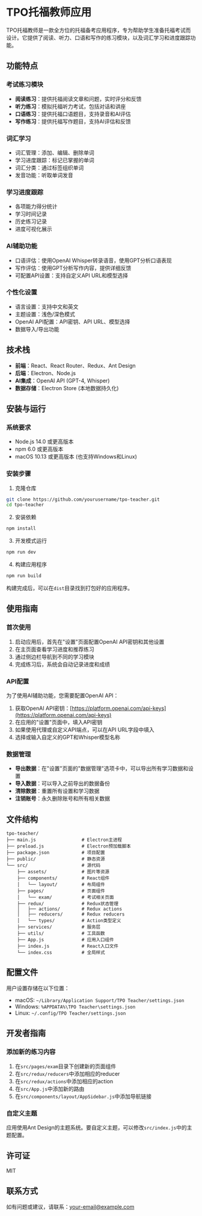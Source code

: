 # TPO托福教师应用

TPO托福教师是一款全方位的托福备考应用程序，专为帮助学生准备托福考试而设计。它提供了阅读、听力、口语和写作的练习模块，以及词汇学习和进度跟踪功能。

## 功能特点

### 考试练习模块

- **阅读练习**：提供托福阅读文章和问题，实时评分和反馈
- **听力练习**：模拟托福听力考试，包括对话和讲座
- **口语练习**：提供托福口语题目，支持录音和AI评估
- **写作练习**：提供托福写作题目，支持AI评估和反馈

### 词汇学习

- 词汇管理：添加、编辑、删除单词
- 学习进度跟踪：标记已掌握的单词
- 词汇分类：通过标签组织单词
- 发音功能：听取单词发音

### 学习进度跟踪

- 各项能力得分统计
- 学习时间记录
- 历史练习记录
- 进度可视化展示

### AI辅助功能

- 口语评估：使用OpenAI Whisper转录语音，使用GPT分析口语表现
- 写作评估：使用GPT分析写作内容，提供详细反馈
- 可配置API设置：支持自定义API URL和模型选择

### 个性化设置

- 语言设置：支持中文和英文
- 主题设置：浅色/深色模式
- OpenAI API配置：API密钥、API URL、模型选择
- 数据导入/导出功能

## 技术栈

- **前端**：React、React Router、Redux、Ant Design
- **后端**：Electron、Node.js
- **AI集成**：OpenAI API (GPT-4, Whisper)
- **数据存储**：Electron Store (本地数据持久化)

## 安装与运行

### 系统要求

- Node.js 14.0 或更高版本
- npm 6.0 或更高版本
- macOS 10.13 或更高版本 (也支持Windows和Linux)

### 安装步骤

1. 克隆仓库

```bash
git clone https://github.com/yourusername/tpo-teacher.git
cd tpo-teacher
```

2. 安装依赖

```bash
npm install
```

3. 开发模式运行

```bash
npm run dev
```

4. 构建应用程序

```bash
npm run build
```

构建完成后，可以在`dist`目录找到打包好的应用程序。

## 使用指南

### 首次使用

1. 启动应用后，首先在"设置"页面配置OpenAI API密钥和其他设置
2. 在主页面查看学习进度和推荐练习
3. 通过侧边栏导航到不同的学习模块
4. 完成练习后，系统会自动记录进度和成绩

### API配置

为了使用AI辅助功能，您需要配置OpenAI API：

1. 获取OpenAI API密钥：[https://platform.openai.com/api-keys](https://platform.openai.com/api-keys)
2. 在应用的"设置"页面中，填入API密钥
3. 如果使用代理或自定义API端点，可以在API URL字段中填入
4. 选择或输入自定义的GPT和Whisper模型名称

### 数据管理

- **导出数据**：在"设置"页面的"数据管理"选项卡中，可以导出所有学习数据和设置
- **导入数据**：可以导入之前导出的数据备份
- **清除数据**：重置所有设置和学习数据
- **注销账号**：永久删除账号和所有相关数据

## 文件结构

```
tpo-teacher/
├── main.js                 # Electron主进程
├── preload.js              # Electron预加载脚本
├── package.json            # 项目配置
├── public/                 # 静态资源
└── src/                    # 源代码
    ├── assets/             # 图片等资源
    ├── components/         # React组件
    │   └── layout/         # 布局组件
    ├── pages/              # 页面组件
    │   └── exam/           # 考试相关页面
    ├── redux/              # Redux状态管理
    │   ├── actions/        # Redux actions
    │   ├── reducers/       # Redux reducers
    │   └── types/          # Action类型定义
    ├── services/           # 服务层
    ├── utils/              # 工具函数
    ├── App.js              # 应用入口组件
    ├── index.js            # React入口文件
    └── index.css           # 全局样式
```

## 配置文件

用户设置存储在以下位置：

- macOS: `~/Library/Application Support/TPO Teacher/settings.json`
- Windows: `%APPDATA%\TPO Teacher\settings.json`
- Linux: `~/.config/TPO Teacher/settings.json`

## 开发者指南

### 添加新的练习内容

1. 在`src/pages/exam`目录下创建新的页面组件
2. 在`src/redux/reducers`中添加相应的reducer
3. 在`src/redux/actions`中添加相应的action
4. 在`src/App.js`中添加新的路由
5. 在`src/components/layout/AppSidebar.js`中添加导航链接

### 自定义主题

应用使用Ant Design的主题系统。要自定义主题，可以修改`src/index.js`中的主题配置。

## 许可证

MIT

## 联系方式

如有问题或建议，请联系：your-email@example.com
